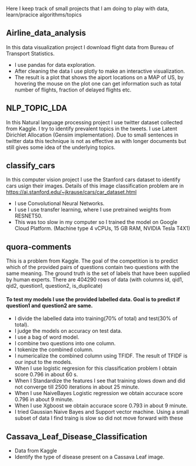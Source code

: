 Here I keep track of small projects that I am doing to play with data, learn/pracice algorithms/topics  

## Airline_data_analysis
In  this data visualization project I download flight data from Bureau of Transport Statistics.
- I use pandas for data exploration.
- After cleaning the data I use plotly to make an interactive visualization.
- The result is a plot that shows the aiport locations on a MAP of US, by hovering the mouse on the plot one can get information such as total number of flights, fraction of delayed flights etc.   


## NLP_TOPIC_LDA 

In this Natural language processing project I use twitter dataset collected from Kaggle. I try to identify prevalent topics in the tweets. I use Latent Dirichlet Allocation (Gensim implementation). Due to small sentences in twitter data this technique is not as effective as with longer documents but still gives some idea of the underlying topics.  

## classify_cars

In this computer vision project I use the Stanford cars dataset to identify cars usign their images. Details of this image classification problem are in https://ai.stanford.edu/~jkrause/cars/car_dataset.html

- I use Convolutional Neural Networks.
- I use I use transfer learning, where I use pretrained weights from RESNET50. 
- This was too slow in my computer so I trained the model on Google Cloud Platform. (Machine type 4 vCPUs, 15 GB RAM, NVIDIA Tesla T4X1)

## quora-comments 
This is a problem from Kaggle. The goal of the competition is to predict which of the provided pairs of questions contain two questions with the same meaning. The ground truth is the set of labels that have been supplied by human experts. There are 404290 rows of data (with columns id, qid1, qid2, question1, question2, is_duplicate)

#### To test my  models I use the provided labelled data. Goal is to predict if question1 and question2 are same.
- I divide the labelled data into training(70% of total) and test(30% of total).
- I judge the models on accuracy on test data.
- I use a bag of word model.
- I combine two questions into one column.
- I tokenize the combined column.
- I numericalize the combined column using TFIDF. The result of TFIDF is our input to the models.
- When I use logistic regresion for this classification problem I obtain score 0.796 in about 60 s.
- When I Standardize the features I see that training slows down and did not converge till 2500 iterations in about 25 minute.
- When I use NaiveBayes Logistic regression we obtain accurace score 0.796 in about 9 minute.
- When I use Xgboost we obtain accurace score 0.793 in about 9 minute.
- I tried Gaussian Naive Bayes and Support vector machine. Using a small subset of data I find traing is slow so did not move forward with these

## Cassava_Leaf_Disease_Classification

- Data from Kaggle
- Identify the type of disease present on a Cassava Leaf image. 

